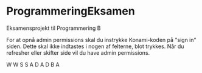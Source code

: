 # ProgrammeringEksamen
Eksamensprojekt til Programmering B

For at opnå admin permissions skal du instrykke Konami-koden på "sign in" siden. Dette skal ikke indtastes i nogen af felterne, blot trykkes. Når du refresher eller skifter side vil du have admin permissions.

W W S S A D A D B A
